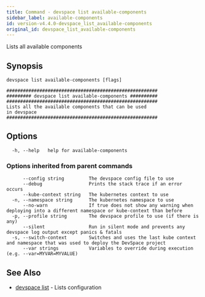 ```yaml
---
title: Command - devspace list available-components
sidebar_label: available-components
id: version-v4.4.0-devspace_list_available-components
original_id: devspace_list_available-components
---
```



Lists all available components

## Synopsis


```
devspace list available-components [flags]
```

```
#######################################################
######### devspace list available-components ##########
#######################################################
Lists all the available components that can be used
in devspace
#######################################################
```
## Options

```
  -h, --help   help for available-components
```

### Options inherited from parent commands

```
      --config string         The devspace config file to use
      --debug                 Prints the stack trace if an error occurs
      --kube-context string   The kubernetes context to use
  -n, --namespace string      The kubernetes namespace to use
      --no-warn               If true does not show any warning when deploying into a different namespace or kube-context than before
  -p, --profile string        The devspace profile to use (if there is any)
      --silent                Run in silent mode and prevents any devspace log output except panics & fatals
  -s, --switch-context        Switches and uses the last kube context and namespace that was used to deploy the DevSpace project
      --var strings           Variables to override during execution (e.g. --var=MYVAR=MYVALUE)
```

## See Also

* [devspace list](../../cli/commands/devspace_list)	 - Lists configuration
